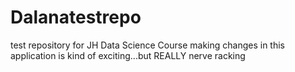 # Dalanatestrepo
test repository for JH Data Science Course
making changes in this application is kind of exciting...but REALLY nerve racking
